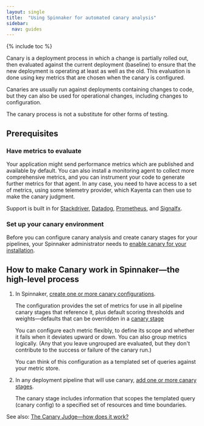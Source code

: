 ```yaml
---
layout: single
title:  "Using Spinnaker for automated canary analysis"
sidebar:
  nav: guides
---
```


{% include toc %}


Canary is a deployment process in which a change is partially rolled out, then
evaluated against the current deployment (baseline) to ensure that the new
deployment is operating at least as well as the old. This evaluation is done
using key metrics that are chosen when the canary is configured.

Canaries are usually run against deployments containing changes to code, but they
can also be used for operational changes, including changes to configuration.

The canary process is not a substitute for other forms of testing.

## Prerequisites

### Have metrics to evaluate

Your application might send performance metrics which are published and
available by default. You can also install a monitoring agent to collect more
comprehensive metrics, and you can instrument your code to generate further
metrics for that agent. In any case, you need to have access to a set of
metrics, using some telemetry provider, which Kayenta can then use to make the
canary judgment.

Support is built in for [Stackdriver](https://cloud.google.com/stackdriver/docs/),
[Datadog](https://docs.datadoghq.com/),
[Prometheus](https://prometheus.io/docs/introduction/overview/), and
[Signalfx](https://docs.signalfx.com).

### Set up your canary environment

Before you can configure canary analysis and create canary stages for your
pipelines, your Spinnaker administrator needs to [enable canary for your
installation](/setup/canary/).

## How to make Canary work in Spinnaker&mdash;the high-level process

1. In Spinnaker, [create one or more canary
configurations](/guides/user/canary/config/).

   The configuration provides the set of metrics for use in all pipeline
   canary stages that reference it, plus default scoring thresholds and
   weights&mdash;defaults that can be overridden in
   a [canary stage](/guides/user/canary/stage/)

   You can configure each metric flexibly, to define its scope and whether it
   fails when it deviates upward or down. You can also group metrics logically.
   (Any that you leave ungrouped are evaluated, but they don't contribute to the
   success or failure of the canary run.)

   You can think of this configuration as a templated set of queries against
   your metric store.

1. In any deployment pipeline that will use canary, [add one or more canary
stages](/guides/user/canary/stage/).

   The canary stage includes information that scopes the templated query (canary
     config) to a specified set of resources and time boundaries.

See also: [The Canary Judge&mdash;how does it work?](/guides/user/canary/judge/)
